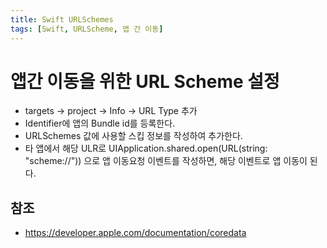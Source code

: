 ```yaml
---
title: Swift URLSchemes
tags: [Swift, URLScheme, 앱 간 이동]
---
```


# 앱간 이동을 위한 URL Scheme 설정
- targets -> project -> Info -> URL Type 추가
- Identifier에 앱의 Bundle id를 등록한다.
- URLSchemes 값에 사용할 스킵 정보를 작성하여 추가한다.
- 타 앱에서 해당 ULR로 UIApplication.shared.open(URL(string: "scheme://")) 으로 앱 이동요청 이벤트를 작성하면, 해당 이벤트로 앱 이동이 된다.


## 참조
- https://developer.apple.com/documentation/coredata

